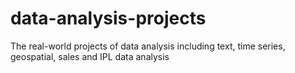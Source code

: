 # data-analysis-projects
 The real-world projects of data analysis including  text, time series, geospatial, sales and IPL data analysis
